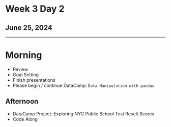 # Week 3 Day 2
## June 25, 2024

---

# Morning
- Review
- Goal Setting
- Finish presentations
- Please begin / continue DataCamp: `Data Manipulation with pandas`

## Afternoon

- DataCamp Project: Exploring NYC Public School Test Result Scores
- Code Along